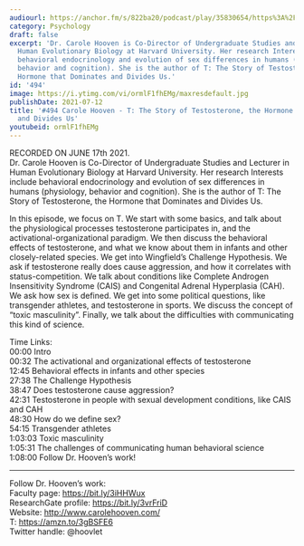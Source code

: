 ```yaml
---
audiourl: https://anchor.fm/s/822ba20/podcast/play/35830654/https%3A%2F%2Fd3ctxlq1ktw2nl.cloudfront.net%2Fstaging%2F2021-5-20%2F5b93cb01-4d4f-2155-c098-e5e09c5d4072.m4a
category: Psychology
draft: false
excerpt: 'Dr. Carole Hooven is Co-Director of Undergraduate Studies and Lecturer in
  Human Evolutionary Biology at Harvard University. Her research Interests include
  behavioral endocrinology and evolution of sex differences in humans (physiology,
  behavior and cognition). She is the author of T: The Story of Testosterone, the
  Hormone that Dominates and Divides Us.'
id: '494'
image: https://i.ytimg.com/vi/ormlF1fhEMg/maxresdefault.jpg
publishDate: 2021-07-12
title: '#494 Carole Hooven - T: The Story of Testosterone, the Hormone that Dominates
  and Divides Us'
youtubeid: ormlF1fhEMg
---
```

<div class="timelinks">

RECORDED ON JUNE 17th 2021.  
Dr. Carole Hooven is Co-Director of Undergraduate Studies and Lecturer in Human Evolutionary Biology at Harvard University. Her research Interests include behavioral endocrinology and evolution of sex differences in humans (physiology, behavior and cognition). She is the author of T: The Story of Testosterone, the Hormone that Dominates and Divides Us.

In this episode, we focus on T. We start with some basics, and talk about the physiological processes testosterone participates in, and the activational-organizational paradigm. We then discuss the behavioral effects of testosterone, and what we know about them in infants and other closely-related species. We get into Wingfield’s Challenge Hypothesis. We ask if testosterone really does cause aggression, and how it correlates with status-competition. We talk about conditions like Complete Androgen Insensitivity Syndrome (CAIS) and Congenital Adrenal Hyperplasia (CAH). We ask how sex is defined. We get into some political questions, like transgender athletes, and testosterone in sports. We discuss the concept of “toxic masculinity”. Finally, we talk about the difficulties with communicating this kind of science.

Time Links:  
<time>00:00</time> Intro  
<time>00:32</time> The activational and organizational effects of testosterone  
<time>12:45</time> Behavioral effects in infants and other species  
<time>27:38</time> The Challenge Hypothesis  
<time>38:47</time> Does testosterone cause aggression?  
<time>42:31</time> Testosterone in people with sexual development conditions, like CAIS and CAH  
<time>48:30</time> How do we define sex?  
<time>54:15</time> Transgender athletes  
<time>1:03:03</time> Toxic masculinity  
<time>1:05:31</time> The challenges of communicating human behavioral science  
<time>1:08:00</time> Follow Dr. Hooven’s work!

---

Follow Dr. Hooven’s work:  
Faculty page: https://bit.ly/3iHHWux  
ResearchGate profile: https://bit.ly/3vrFriD  
Website: http://www.carolehooven.com/  
T: https://amzn.to/3gBSFE6  
Twitter handle: @hoovlet
</div>

